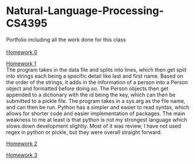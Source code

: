 # Natural-Language-Processing-CS4395
Portfolio including all the work done for this class<br /><br />
[Homework 0](https://github.com/Alexn14/Natural-Language-Processing-CS4395/blob/main/Overview%20of%20NLP.pdf)<br />

[Homework 1](https://github.com/Alexn14/Natural-Language-Processing-CS4395/blob/main/Homework1_amn190000.py) <br />
The program takes in the data file and splits into lines, which then get split into strings each being a specific detail like last and first name. Based on the order of the strings, it adds in the information of a person into a Person object and formatted before doing so. The Person objects then get appended to a dictionary with the id being the key, which can then be submitted to a pickle file.
The program takes in a sys.arg as the file name, and can then be run. 
Python has a simpler and easier to read syntax, which allows for shorter code and easier implementation of packages. The main weakness to me at least is that python is not my strongest language which slows down development slightly.
Most of it was review, I have not used regex in python or pickle, but they were overall straight forward.

[Homework 2](https://github.com/Alexn14/Natural-Language-Processing-CS4395/blob/main/Assignment2_amn190000.ipynb%20-%20Colaboratory.pdf) <br />

[Homework 3](https://github.com/Alexn14/Natural-Language-Processing-CS4395/blob/main/WordNet_AMN190000.ipynb%20-%20Colaboratory.pdf) <br />
